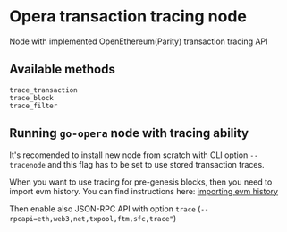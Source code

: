 # Opera transaction tracing node

Node with implemented OpenEthereum(Parity) transaction tracing API

## Available methods

```shell
trace_transaction
trace_block
trace_filter
```

## Running `go-opera` node with tracing ability

It's recomended to install new node from scratch with CLI option `--tracenode` and this flag has to be set to use stored transaction traces.

When you want to use tracing for pre-genesis blocks, then you need to import evm history. You can find instructions here: [importing evm history](https://github.com/uprendis/lachesis_launch/blob/release/opera-v1.0.0-rc1-mainnet/docs/import-evm-history.sh)

Then enable also JSON-RPC API with option `trace` (`--rpcapi=eth,web3,net,txpool,ftm,sfc,trace"`)